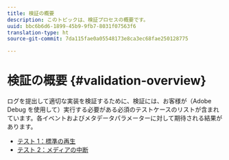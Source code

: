 ```yaml
---
title: 検証の概要
description: このトピックは、検証プロセスの概要です。
uuid: bbc6b6d6-1899-45b9-9fb7-8031f07563f6
translation-type: ht
source-git-commit: 7da115fae0a05548173e8ca3ec68fae250128775

---
```



# 検証の概要 {#validation-overview}

ログを提出して適切な実装を検証するために、検証には、お客様が（Adobe Debug を使用して）実行する必要がある必須のテストケースのリストが含まれています。各イベントおよびメタデータパラメーターに対して期待される結果があります。

* [テスト 1：標準の再生](test1-standard-playback.md)
* [テスト 2：メディアの中断](test2-media-interrupt.md)
